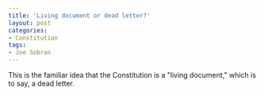 ```yaml
---
title: 'Living document or dead letter?'
layout: post
categories:
- Constitution
tags:
- Joe Sobran
---
```


This is the familiar idea that the Constitution is a "living document," which is to say, a dead letter.
